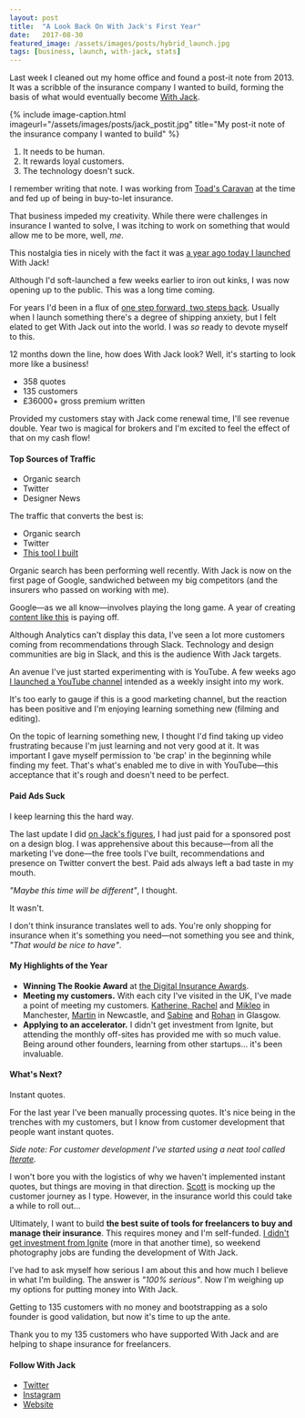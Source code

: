 ```yaml
---
layout: post
title:  "A Look Back On With Jack's First Year"
date:   2017-08-30
featured_image: /assets/images/posts/hybrid_launch.jpg
tags: [business, launch, with-jack, stats]
---
```


Last week I cleaned out my home office and found a post-it note from 2013. It was a scribble of the insurance company I wanted to build, forming the basis of what would eventually become <a href="https://withjack.co.uk">With Jack</a>.

{% include image-caption.html imageurl="/assets/images/posts/jack_postit.jpg" title="My post-it note of the insurance company I wanted to build" %}

1. It needs to be human.
2. It rewards loyal customers.
3. The technology doesn't suck.

I remember writing that note. I was working from <a href="https://www.creativeboom.com/features/toads-caravan-glasgow/">Toad's Caravan</a> at the time and fed up of being in buy-to-let insurance.

That business impeded my creativity. While there were challenges in insurance I wanted to solve, I was itching to work on something that would allow me to be more, well, _me_.

This nostalgia ties in nicely with the fact it was <a href="http://iamashley.co.uk/2016/09/06/launch-week/">a year ago today I launched</a> With Jack!

Although I'd soft-launched a few weeks earlier to iron out kinks, I was now opening up to the public. This was a long time coming.

For years I'd been in a flux of <a href="iamashley.co.uk/idea-to-launch-in-11-years">one step forward, two steps back</a>. Usually when I launch something there's a degree of shipping anxiety, but I felt elated to get With Jack out into the world. I was _so_ ready to devote myself to this. 

12 months down the line, how does With Jack look? Well, it's starting to look more like a business!

* 358 quotes
* 135 customers
* £36000+ gross premium written

Provided my customers stay with Jack come renewal time, I'll see revenue double. Year two is magical for brokers and I'm excited to feel the effect of that on my cash flow!

<h4>Top Sources of Traffic</h4>

* Organic search
* Twitter
* Designer News

The traffic that converts the best is:

* Organic search
* Twitter
* <a href="https://whatinsurance.withjack.co.uk/">This tool I built</a>

Organic search has been performing well recently. With Jack is now on the first page of Google, sandwiched between my big competitors (and the insurers who passed on working with me).

Google—as we all know—involves playing the long game. A year of creating <a href="https://withjack.co.uk/insurance/2016/08/29/why-does-a-freelancer-need-insurance.html">content like this</a> is paying off.

Although Analytics can't display this data, I've seen a lot more customers coming from recommendations through Slack. Technology and design communities are big in Slack, and this is the audience With Jack targets.

An avenue I've just started experimenting with is YouTube. A few weeks ago <a href="https://www.youtube.com/user/ashleybaxter87">I launched a YouTube channel</a> intended as a weekly insight into my work.

It's too early to gauge if this is a good marketing channel, but the reaction has been positive and I'm enjoying learning something new (filming and editing).

On the topic of learning something new, I thought I'd find taking up video frustrating because I'm just learning and not very good at it. It was important I gave myself permission to 'be crap' in the beginning while finding my feet. That's what's enabled me to dive in with YouTube—this acceptance that it's rough and doesn't need to be perfect.

<h4>Paid Ads Suck</h4>

I keep learning this the hard way.

The last update I did <a href="http://iamashley.co.uk/2017/03/27/a-look-at-jacks-figures-7-months-in/">on Jack's figures</a>, I had just paid for a sponsored post on a design blog. I was apprehensive about this because—from all the marketing I've done—the free tools I've built, recommendations and presence on Twitter convert the best. Paid ads always left a bad taste in my mouth.

_"Maybe this time will be different"_, I thought.

It wasn't.

I don't think insurance translates well to ads. You're only shopping for insurance when it's something you need—not something you see and think, _"That would be nice to have"_.

<h4>My Highlights of the Year</h4>

* <strong>Winning The Rookie Award</strong> at <a href="https://www.instagram.com/p/BNevzISgXPO/?taken-by=_withjack">the Digital Insurance Awards</a>.
* <strong>Meeting my customers.</strong> With each city I've visited in the UK, I've made a point of meeting my customers. <a href="https://withjack.co.uk/interviews/2017/08/09/building-a-freelance-business-with-a-chronic-illness.html">Katherine, Rachel</a> and <a href="https://withjack.co.uk/interviews/2016/09/12/case-study-mikleo.html">Mikleo</a> in Manchester, <a href="https://withjack.co.uk/interviews/2017/06/06/going-freelance-and-finding-clients-after-redundancy.html">Martin</a> in Newcastle, and <a href="https://www.instagram.com/p/BUer_IklEcL/?taken-by=_withjack">Sabine</a> and <a href="https://withjack.co.uk/interviews/2016/10/24/case-study-mindfulness-everywhere.html">Rohan</a> in Glasgow.
* <strong>Applying to an accelerator.</strong> I didn't get investment from Ignite, but attending the monthly off-sites has provided me with so much value. Being around other founders, learning from other startups… it's been invaluable.

<h4>What's Next?</h4>

Instant quotes.

For the last year I've been manually processing quotes. It's nice being in the trenches with my customers, but I know from customer development that people want instant quotes.

_Side note: For customer development I've started using a neat tool called <a href="https://iteratehq.com/">Iterate</a>._

I won't bore you with the logistics of why we haven't implemented instant quotes, but things are moving in that direction. <a href="http://scottriley.im/">Scott</a> is mocking up the customer journey as I type. However, in the insurance world this could take a while to roll out…

Ultimately, I want to build __the best suite of tools for freelancers to buy and manage their insurance__. This requires money and I'm self-funded. <a href="http://iamashley.co.uk/2017/06/07/my-experience-applying-to-an-accelerator/">I didn't get investment from Ignite</a> (more in that another time), so weekend photography jobs are funding the development of With Jack.

I've had to ask myself how serious I am about this and how much I believe in what I'm building. The answer is _"100% serious"_. Now I'm weighing up my options for putting money into With Jack.

Getting to 135 customers with no money and bootstrapping as a solo founder is good validation, but now it's time to up the ante.

Thank you to my 135 customers who have supported With Jack and are helping to shape insurance for freelancers.

<h4>Follow With Jack</h4>

* <a href="https://twitter.com/_withjack">Twitter</a>
* <a href="https://www.instagram.com/_withjack/">Instagram</a>
* <a href="https://withjack.co.uk">Website</a>
